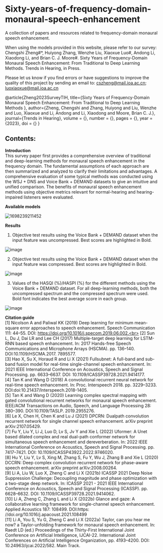 # Sixty-years-of-frequency-domain-monaural-speech-enhancement
A collection of papers and resources related to frequency-domain monaural speech enhancement. 

When using the models provided in this website, please refer to our survey:
Chengshi Zheng#*, Huiyong Zhang, Wenzhe Liu, Xiaoxue Luo#, Andong Li, Xiaodong Li, and Brian C. J. Moore#. Sixty Years of Frequency-Domain Monaural Speech Enhancement: From Traditional to Deep Learning Methods. Trends in Hearing, in Press.

Please let us know if you find errors or have suggestions to improve the quality of this project by sending an email to: cszheng@mail.ioa.ac.cn; luoxiaoxue@mail.ioa.ac.cn 

@article{Zheng2023SurveyTIH,
    title={Sixty Years of Frequency-Domain Monaural Speech Enhancement: From Traditional to Deep Learning Methods },
    author={Zheng, Chengshi and Zhang, Huiyong and Liu, Wenzhe and Luo, Xiaoxue and Li, Andong and Li, Xiaodong and Moore, Brian C. J.},
journal={Trends in Hearing},
volume = {},
number = {},
pages = {},
year = {2023},
doi = {}
}

## Contents:<br>
**Introduction**<br>
This survey paper first provides a comprehensive overview of traditional and deep-learning methods for monaural speech enhancement in the frequency domain. The fundamental assumptions of each approach are then summarized and analyzed to clarify their limitations and advantages. A comprehensive evaluation of some typical methods was conducted using the WSJ + DNS and Voice Bank + DEMAND datasets to give an intuitive and unified comparison. The benefits of monaural speech enhancement methods using objective metrics relevant for normal-hearing and hearing-impaired listeners were evaluated.

**Available models**<br>

![1698239211452](https://github.com/cszheng-ioa/Sixty-years-of-frequency-domain-monaural-speech-enhancement/assets/61300032/5a1496fa-a6ef-4f25-9432-2325d50d6cf5)


**Results**<br>
1.	Objective test results using the Voice Bank + DEMAND dataset when the input feature was uncompressed. Best scores are highlighted in Bold.

![image](https://github.com/cszheng-ioa/Sixty-years-of-frequency-domain-monaural-speech-enhancement/assets/61300032/76610ec0-6f92-4b35-aa33-37fcecff683c)
 
2.	Objective test results using the Voice Bank + DEMAND dataset when the input feature was compressed. Best scores are highlighted in Bold.

![image](https://github.com/cszheng-ioa/Sixty-years-of-frequency-domain-monaural-speech-enhancement/assets/61300032/d9eea377-44f4-4ea6-a1c6-6508ab9bff08)
 
3.	Values of the HASQI (%)/HASPI (%) for the different methods using the Voice Bank + DEMAND dataset. For all deep-learning methods, both the uncompressed spectrum and the compressed spectrum were used. Bold font indicates the best average score in each group.

![image](https://github.com/cszheng-ioa/Sixty-years-of-frequency-domain-monaural-speech-enhancement/assets/61300032/c3f47b02-8a7f-4038-bf0e-6a430ada095b)

**Citation guide**<br>
[1] Nicolson A and Paliwal KK (2019) Deep learning for minimum mean-square error approaches to speech enhancement. Speech Communication 111: 44–55. DOI: https://doi.org/10.1016/j.specom.2019.06.002.<br>
[2] Sun L, Du J, Dai LR and Lee CH (2017) Multiple-target deep learning for LSTM-RNN based speech enhancement. In: 2017 Hands-free Speech Communications and Microphone Arrays (HSCMA). pp. 136–140. DOI:10.1109/HSCMA.2017. 7895577.<br>
[3] Hao X, Su X, Horaud R and Li X (2021) Fullsubnet: A full-band and sub-band fusion model for real-time single-channel speech enhancement. In: 2021 IEEE International Conference on Acoustics, Speech and Signal Processing. pp. 6633–6637. DOI: 10.1109/ICASSP39728.2021.9414177.<br>
[4] Tan K and Wang D (2018) A convolutional recurrent neural network for real-time speech enhancement. In: Proc. Interspeech 2018. pp. 3229–3233. DOI:doi:10.21437/Interspeech.2018-1405.<br>
[5] Tan K and Wang D (2020) Learning complex spectral mapping with gated convolutional recurrent networks for monaural speech enhancement. IEEE/ACM Transactions on Audio, Speech, and Language Processing 28: 380–390. DOI:10.1109/TASLP. 2019.2955276.<br>
[6] Le X, Chen H, Chen K and Lu J (2021) DPCRN: Dualpath convolution recurrent network for single channel speech enhancement. arXiv preprint arXiv:2107.05429.<br>
[7] Fu Y, Liu Y, Li J, Luo D, Lv S, Jv Y and Xie L (2022) Uformer: A Unet based dilated complex and real dual-path conformer network for simultaneous speech enhancement and dereverberation. In: 2022 IEEE International Conference on Acoustics, Speech and Signal Processing. pp. 7417–7421. DOI: 10.1109/ICASSP43922.2022.9746020.<br>
[8] Hu Y, Liu Y, Lv S, Xing M, Zhang S, Fu Y, Wu J, Zhang B and Xie L (2020) DCCRN: Deep complex convolution recurrent network for phase-aware speech enhancement. arXiv preprint arXiv:2008.00264.<br>
[9] Li A, Liu W, Luo X, Zheng C and Li X (2021b) ICASSP 2021 Deep Noise Suppression Challenge: Decoupling magnitude and phase optimization with a two-stage deep network. In: ICASSP 2021 - 2021 IEEE International Conference on Acoustics, Speech and Signal Processing (ICASSP). pp. 6628–6632. DOI: 10.1109/ICASSP39728.2021.9414062.<br>
[10] Li A, Zheng C, Zhang L and Li X (2022b) Glance and gaze: A collaborative learning framework for single-channel speech enhancement. Applied Acoustics 187: 108499. DOI:https: //doi.org/10.1016/j.apacoust.2021.108499<br>
[11] Li A, You S, Yu G, Zheng C and Li X (2022a) Taylor, can you hear me now? a Taylor-unfolding framework for monaural speech enhancement. In: Raedt LD (ed.) Proceedings of the Thirty-First International Joint Conference on Artificial Intelligence, IJCAI-22. International Joint Conferences on Artificial Intelligence Organization, pp. 4193–4200. DOI: 10.24963/ijcai.2022/582. Main Track.<br>
